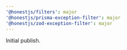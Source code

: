 ```yaml
---
'@honestjs/filters': major
'@honestjs/prisma-exception-filter': major
'@honestjs/zod-exception-filter': major
---
```


Initial publish.
